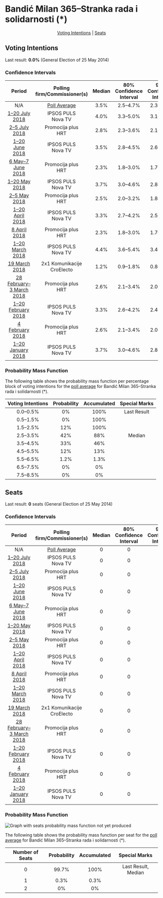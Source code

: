 # Bandić Milan 365–Stranka rada i solidarnosti (*)

<p align="center"><a href="#voting-intentions">Voting Intentions</a> | <a href="#seats">Seats</a></p>

## Voting Intentions

Last result: **0.0%** (General Election of 25 May 2014)

### Confidence Intervals

| Period     | Polling firm/Commissioner(s) | Median | 80% Confidence Interval | 90% Confidence Interval | 95% Confidence Interval | 99% Confidence Interval |
|:----------:|:----------------:|:-----------:|:-----------------------:|:-----------------------:|:-----------------------:|:-----------------------:|
| N/A | [Poll Average](average.html) | 3.5% | 2.5–4.7% | 2.3–5.0% | 2.2–5.3% | 1.9–5.8% |
| [1–20 July 2018](2018-07-20-IPSOSPULS.html) | IPSOS PULS <br> Nova TV | 4.0% | 3.3–5.0% | 3.1–5.3% | 2.9–5.6% | 2.6–6.1% |
| [2–5 July 2018](2018-07-05-Promocijaplus.html) | Promocija plus <br> HRT | 2.8% | 2.3–3.6% | 2.1–3.8% | 2.0–4.0% | 1.8–4.4% |
| [1–20 June 2018](2018-06-20-IPSOSPULS.html) | IPSOS PULS <br> Nova TV | 3.5% | 2.8–4.5% | 2.6–4.7% | 2.5–5.0% | 2.2–5.4% |
| [6 May–7 June 2018](2018-06-07-Promocijaplus.html) | Promocija plus <br> HRT | 2.3% | 1.8–3.0% | 1.7–3.2% | 1.6–3.4% | 1.4–3.7% |
| [1–20 May 2018](2018-05-20-IPSOSPULS.html) | IPSOS PULS <br> Nova TV | 3.7% | 3.0–4.6% | 2.8–4.9% | 2.6–5.2% | 2.3–5.7% |
| [2–5 May 2018](2018-05-05-Promocijaplus.html) | Promocija plus <br> HRT | 2.5% | 2.0–3.2% | 1.8–3.4% | 1.7–3.6% | 1.5–3.9% |
| [1–20 April 2018](2018-04-20-IPSOSPULS.html) | IPSOS PULS <br> Nova TV | 3.3% | 2.7–4.2% | 2.5–4.5% | 2.3–4.7% | 2.1–5.2% |
| [8 April 2018](2018-04-08-Promocijaplus.html) | Promocija plus <br> HRT | 2.3% | 1.8–3.0% | 1.7–3.2% | 1.6–3.4% | 1.4–3.8% |
| [1–20 March 2018](2018-03-20-IPSOSPULS.html) | IPSOS PULS <br> Nova TV | 4.4% | 3.6–5.4% | 3.4–5.7% | 3.2–5.9% | 2.9–6.4% |
| [19 March 2018](2018-03-19-2x1Komunikacije.html) | 2x1 Komunikacije <br> CroElecto | 1.2% | 0.9–1.8% | 0.8–2.0% | 0.7–2.2% | 0.5–2.5% |
| [28 February–3 March 2018](2018-03-03-Promocijaplus.html) | Promocija plus <br> HRT | 2.6% | 2.1–3.4% | 2.0–3.6% | 1.8–3.7% | 1.6–4.1% |
| [1–20 February 2018](2018-02-20-IPSOSPULS.html) | IPSOS PULS <br> Nova TV | 3.3% | 2.6–4.2% | 2.4–4.4% | 2.3–4.6% | 2.0–5.1% |
| [4 February 2018](2018-02-04-Promocijaplus.html) | Promocija plus <br> HRT | 2.6% | 2.1–3.4% | 2.0–3.6% | 1.8–3.7% | 1.6–4.1% |
| [1–20 January 2018](2018-01-20-IPSOSPULS.html) | IPSOS PULS <br> Nova TV | 3.7% | 3.0–4.6% | 2.8–4.9% | 2.6–5.1% | 2.3–5.6% |

### Probability Mass Function

The following table shows the probability mass function per percentage block of voting intentions for the [poll average](average.html) for Bandić Milan 365–Stranka rada i solidarnosti (*).

| Voting Intentions | Probability | Accumulated | Special Marks |
|:-----------------:|:-----------:|:-----------:|:-------------:|
| 0.0–0.5% | 0% | 100% | Last Result |
| 0.5–1.5% | 0% | 100% |  |
| 1.5–2.5% | 12% | 100% |  |
| 2.5–3.5% | 42% | 88% | Median |
| 3.5–4.5% | 33% | 46% |  |
| 4.5–5.5% | 12% | 13% |  |
| 5.5–6.5% | 1.2% | 1.3% |  |
| 6.5–7.5% | 0% | 0% |  |
| 7.5–8.5% | 0% | 0% |  |


## Seats

Last result: **0** seats (General Election of 25 May 2014)

### Confidence Intervals

| Period     | Polling firm/Commissioner(s) | Median | 80% Confidence Interval | 90% Confidence Interval | 95% Confidence Interval | 99% Confidence Interval |
|:----------:|:----------------:|:------:|:-----------------------:|:-----------------------:|:-----------------------:|:-----------------------:|
| N/A | [Poll Average](average.html) | 0 | 0 | 0 | 0 | 0 |
| [1–20 July 2018](2018-07-20-IPSOSPULS.html) | IPSOS PULS <br> Nova TV | 0 | 0 | 0 | 0 | 0–1 |
| [2–5 July 2018](2018-07-05-Promocijaplus.html) | Promocija plus <br> HRT | 0 | 0 | 0 | 0 | 0 |
| [1–20 June 2018](2018-06-20-IPSOSPULS.html) | IPSOS PULS <br> Nova TV | 0 | 0 | 0 | 0 | 0 |
| [6 May–7 June 2018](2018-06-07-Promocijaplus.html) | Promocija plus <br> HRT | 0 | 0 | 0 | 0 | 0 |
| [1–20 May 2018](2018-05-20-IPSOSPULS.html) | IPSOS PULS <br> Nova TV | 0 | 0 | 0 | 0 | 0 |
| [2–5 May 2018](2018-05-05-Promocijaplus.html) | Promocija plus <br> HRT | 0 | 0 | 0 | 0 | 0 |
| [1–20 April 2018](2018-04-20-IPSOSPULS.html) | IPSOS PULS <br> Nova TV | 0 | 0 | 0 | 0 | 0 |
| [8 April 2018](2018-04-08-Promocijaplus.html) | Promocija plus <br> HRT | 0 | 0 | 0 | 0 | 0 |
| [1–20 March 2018](2018-03-20-IPSOSPULS.html) | IPSOS PULS <br> Nova TV | 0 | 0 | 0 | 0 | 0–1 |
| [19 March 2018](2018-03-19-2x1Komunikacije.html) | 2x1 Komunikacije <br> CroElecto | 0 | 0 | 0 | 0 | 0 |
| [28 February–3 March 2018](2018-03-03-Promocijaplus.html) | Promocija plus <br> HRT | 0 | 0 | 0 | 0 | 0 |
| [1–20 February 2018](2018-02-20-IPSOSPULS.html) | IPSOS PULS <br> Nova TV | 0 | 0 | 0 | 0 | 0 |
| [4 February 2018](2018-02-04-Promocijaplus.html) | Promocija plus <br> HRT | 0 | 0 | 0 | 0 | 0 |
| [1–20 January 2018](2018-01-20-IPSOSPULS.html) | IPSOS PULS <br> Nova TV | 0 | 0 | 0 | 0 | 0 |

### Probability Mass Function

![Graph with seats probability mass function not yet produced](average-seats-pmf-bandićmilan365–strankaradaisolidarnosti.png "Seats Probability Mass Function")

The following table shows the probability mass function per seat for the [poll average](average.html) for Bandić Milan 365–Stranka rada i solidarnosti (*).

| Number of Seats | Probability | Accumulated | Special Marks |
|:---------------:|:-----------:|:-----------:|:-------------:|
| 0 | 99.7% | 100% | Last Result, Median |
| 1 | 0.3% | 0.3% |  |
| 2 | 0% | 0% |  |


